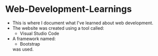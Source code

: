 # Web-Development-Learnings
<ul>
  <li>
    This is where I document what I've learned about web development.
  </li>
  <li>
    The website was created using a tool called:
      <ul>
        <li>
          Visual Studio Code
        </li>
      </ul>
  </li>
  <li>
    A framework named:
    <ul>
      <li>
        Bootstrap
      </li>
    </ul>
  </li>
  was used.
</ul>

